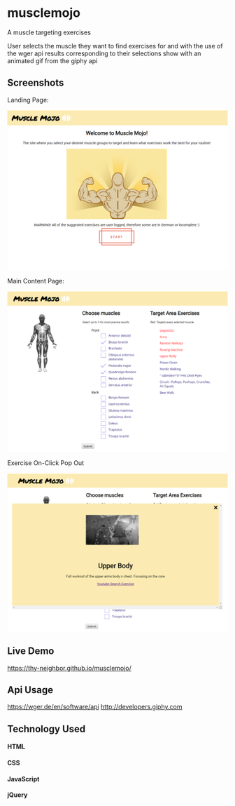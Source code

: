 # musclemojo
A muscle targeting exercises

User selects the muscle they want to find exercises for and with the use of the wger api 
results corresponding to their selections show with an animated gif from the giphy api

## Screenshots
Landing Page:

![Landing page](Screenshots/Landing-page.PNG)

Main Content Page:

![Main page](Screenshots/Main-page.PNG)

Exercise On-Click Pop Out

![Exercise pop out](Screenshots/Exercise-pop-out.PNG)

## Live Demo
https://thy-neighbor.github.io/musclemojo/

## Api Usage
https://wger.de/en/software/api
http://developers.giphy.com

## Technology Used

#### HTML
#### CSS
#### JavaScript
#### jQuery





